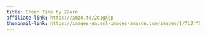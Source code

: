 ```yaml
---
title: Green Time by ZZero
affiliate-link: https://amzn.to/2q1gXgp
thumbnail-link: https://images-na.ssl-images-amazon.com/images/I/71JrY5F15fL._UY741_.jpg
---
```

